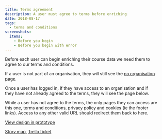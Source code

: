 ```yaml
---
title: Terms agreement
description: A user must agree to terms before enriching
date: 2018-08-17
tags:
  - terms and conditions
screenshots:
  items:
    - Before you begin
    - Before you begin with error
---
```


Before each user can begin enriching their course data we need them to agree to our terms and conditions.

If a user is not part of an organisation, they will still see the [no organisation page](/publish-teacher-training-courses/no-known-organisation).

Once a user has logged in, if they have access to an organisation and if they have not already agreed to the terms, they will see the page below.

While a user has not agree to the terms, the only pages they can access are this one, terms and conditions, privacy policy and cookies (ie the footer links). Access to any other valid URL should redirect them back to here.

[View design in prototype](https://publish-courses-prototype.herokuapp.com/onboarding/accept-terms)

[Story map](https://trello.com/c/fnReQwNM/121-dont-allow-publishing-until-a-publisher-has-accepted-terms-and-conditions), [Trello ticket](https://trello.com/c/QVVSINV5/135-design-terms-and-conditions-acceptance-flow-when-a-user-signs-in-to-publish-courses)
